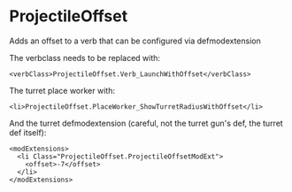 # ProjectileOffset

Adds an offset to a verb that can be configured via defmodextension

The verbclass needs to be replaced with:

    <verbClass>ProjectileOffset.Verb_LaunchWithOffset</verbClass>

The turret place worker with:

    <li>ProjectileOffset.PlaceWorker_ShowTurretRadiusWithOffset</li>

And the turret defmodextension (careful, not the turret gun's def, the turret def itself):  

    <modExtensions>
      <li Class="ProjectileOffset.ProjectileOffsetModExt">
        <offset>-7</offset>
      </li>
    </modExtensions>
